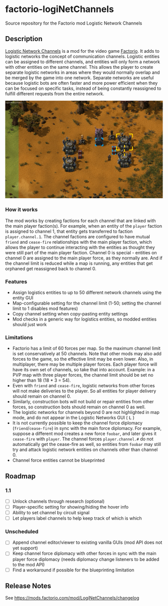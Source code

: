 # factorio-logiNetChannels
Source repository for the Factorio mod Logistic Network Channels

## Description

[Logistic Network Channels](https://mods.factorio.com/mod/LogiNetChannels) is a mod for the video game [Factorio](https://factorio.com/).  It adds to logistic networks the concept of communication channels.  Logistic entities can be assigned to different channels, and entities will only form a network with other entities on the same channel.  This allows the player to create separate logistic networks in areas where they would normally overlap and be merged by the game into one network.  Separate networks are useful because logistic bots are often faster and more power efficient when they can be focused on specific tasks, instead of being constantly reassigned to fulfill different requests from the entire network.

![In this screenshot, the right roboports are in range of the left roboports, yet they are not on the same network.  This is because the right roboports are assigned to channel 1, while the left roboports are on channel 0.  The passive provider chests have the same configuration.](/screenshots/readme-1.png)

### How it works

The mod works by creating factions for each channel that are linked with the main player faction(s).  For example, when an entity of the `player` faction is assigned to channel 1, that entity gets transferred to faction `player.channel.1`.  The channel factions are configured to have mutual `friend` and `cease-fire` relationships with the main player faction, which allows the player to continue interacting with the entities as thought they were still part of the main player faction.  Channel 0 is special - entities on channel 0 are assigned to the main player force, as they normally are.  And if the channel limit is reduced while a map is running, any entities that get orphaned get reassigned back to channel 0.

### Features

- Assign logistics entities to up to 50 different network channels using the entity GUI
- Map-configurable setting for the channel limit (1-50; setting the channel limit to 1 disables mod features)
- Copy channel setting when copy-pasting entity settings
- Mod checks in a generic way for logistics entities, so modded entities should just work

### Limitations

- Factorio has a limit of 60 forces per map.  So the maximum channel limit is set conservatively at 50 channels.  Note that other mods may also add forces to the game, so the effective limit may be even lower.  Also, in multiplayer, there may be multiple player forces.  Each player force will have its own set of channels, so take that into account.  Example: in a PVP map with three player forces, the channel limit should be set no higher than 18 (18 * 3 = 54).
- Even with `friend` and `cease-fire`, logistic networks from other forces will not make deliveries to the player.  So all entities for player delivery should remain on channel 0.
- Similarly, construction bots will not build or repair entities from other forces, so construction bots should remain on channel 0 as well.
- The logistic networks for channels beyond 0 are not highlighted in map mode, and do not appear in the Logistic Networks GUI ( <kbd>L</kbd> )
- It is not currently possible to keep the channel force diplomacy (`friend`/`cease-fire`) in sync with the main force diplomacy.  For example, suppose a different mod creates a new force `foobar`, and later gives it `cease-fire` with `player`.  The channel forces `player.channel.#` do not automatically get the cease-fire as well, so entities from `foobar` may still try and attack logistic network entities on channels other than channel 0.
- Channel force entities cannot be blueprinted

## Roadmap

### 1.1
- [ ] Unlock channels through research (optional)
- [ ] Player-specific setting for showing/hiding the hover info
- [ ] Ability to set channel by circuit signal
- [ ] Let players label channels to help keep track of which is which

### Unscheduled
- [ ] Append channel editor/viewer to existing vanilla GUIs (mod API does not yet support)
- [ ] Keep channel force diplomacy with other forces in sync with the main player force diplomacy (needs diplomacy change listeners to be added to the mod API)
- [ ] Find a workaround if possible for the blueprinting limitation

## Release Notes

See https://mods.factorio.com/mod/LogiNetChannels/changelog
